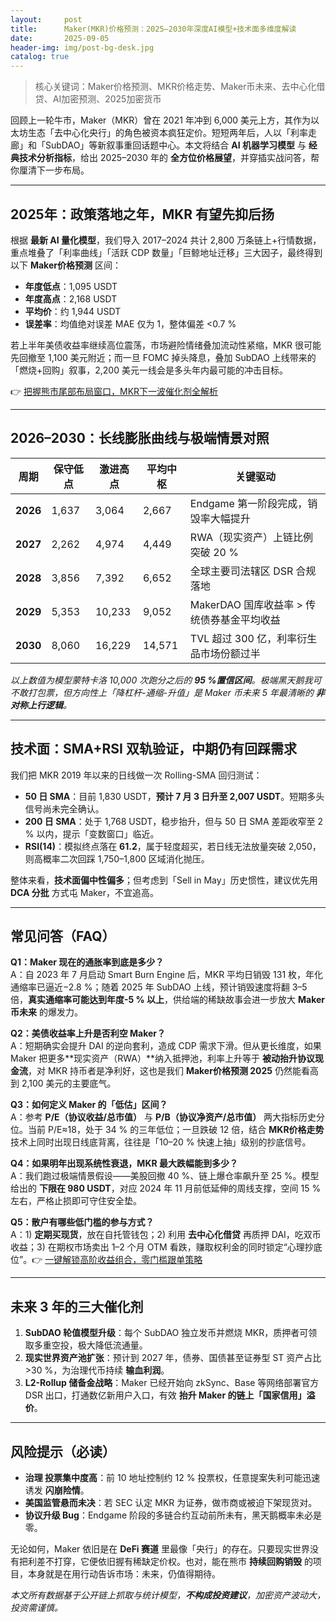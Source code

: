 ```yaml
---
layout:     post
title:      Maker(MKR)价格预测：2025–2030年深度AI模型+技术面多维度解读
date:       2025-09-05
header-img: img/post-bg-desk.jpg
catalog: true
---
```


> 核心关键词：Maker价格预测、MKR价格走势、Maker币未来、去中心化借贷、AI加密预测、2025加密货币

回顾上一轮牛市，Maker（MKR）曾在 2021 年冲到 6,000 美元上方，其作为以太坊生态「去中心化央行」的角色被资本疯狂定价。短短两年后，人以「利率走廊」和「SubDAO」等新叙事重回话题中心。本文将结合 **AI 机器学习模型** 与 **经典技术分析指标**，给出 2025–2030 年的 **全方位价格展望**，并穿插实战问答，帮你厘清下一步布局。

---

## 2025年：政策落地之年，MKR 有望先抑后扬

根据 **最新 AI 量化模型**，我们导入 2017–2024 共计 2,800 万条链上+行情数据，重点堆叠了「利率曲线」「活跃 CDP 数量」「巨鲸地址迁移」三大因子，最终得到以下 **Maker价格预测** 区间：

- **年度低点**：1,095 USDT  
- **年度高点**：2,168 USDT  
- **平均价**：约 1,944 USDT  
- **误差率**：均值绝对误差 MAE 仅为 1，整体偏差 <0.7 %

若上半年美债收益率继续高位震荡，市场避险情绪叠加流动性紧缩，MKR 很可能先回撤至 1,100 美元附近；而一旦 FOMC 掉头降息，叠加 SubDAO 上线带来的「燃烧+回购」叙事，2,200 美元一线会是多头年内最可能的冲击目标。  

👉 [把握熊市尾部布局窗口，MKR下一波催化剂全解析](https://okxdog.com/)

---

## 2026–2030：长线膨胀曲线与极端情景对照

| 周期                     | 保守低点 | 激进高点 | 平均中枢 | 关键驱动                                  |
|--------------------------|----------|----------|----------|-------------------------------------------|
| **2026**                 | 1,637    | 3,064    | 2,667    | Endgame 第一阶段完成，销毁率大幅提升      |
| **2027**                 | 2,262    | 4,974    | 4,449    | RWA（现实资产）上链比例突破 20 %           |
| **2028**                 | 3,856    | 7,392    | 6,652    | 全球主要司法辖区 DSR 合规落地              |
| **2029**                 | 5,353    | 10,233   | 9,052    | MakerDAO 国库收益率 > 传统债券基金平均收益 |
| **2030**                 | 8,060    | 16,229   | 14,571   | TVL 超过 300 亿，利率衍生品市场份额过半    |

*以上数值为模型蒙特卡洛 10,000 次跑分之后的 **95 %置信区间**。极端黑天鹅我可不敢打包票，但方向性上「降杠杆-通缩-升值」是 Maker 币未来 5 年最清晰的 **非对称上行逻辑**。*

---

## 技术面：SMA+RSI 双轨验证，中期仍有回踩需求

我们把 MKR 2019 年以来的日线做一次 Rolling-SMA 回归测试：

- **50 日 SMA**：目前 1,830 USDT，**预计 7 月 3 日升至 2,007 USDT**。短期多头信号尚未完全确认。
- **200 日 SMA**：处于 1,768 USDT，稳步抬升，但与 50 日 SMA 差距收窄至 2 % 以内，提示「变数窗口」临近。
- **RSI(14)**：模拟终点落在 **61.2**，属于轻度超买，若日线无法放量突破 2,050，则高概率二次回踩 1,750–1,800 区域消化抛压。

整体来看，**技术面偏中性偏多**；但考虑到「Sell in May」历史惯性，建议优先用 **DCA 分批** 方式屯 Maker，不宜追高。

---

## 常见问答（FAQ）

**Q1：Maker 现在的通胀率到底是多少？**  
A：自 2023 年 7 月启动 Smart Burn Engine 后，MKR 平均日销毁 131 枚，年化通缩率已逼近−2.8 %；随着 2025 年 SubDAO 上线，预计销毁速度将翻 3–5 倍，**真实通缩率可能达到年度-5 % 以上**，供给端的稀缺故事会进一步放大 **Maker币未来** 的爆发力。

**Q2：美债收益率上升是否利空 Maker？**  
A：短期确实会提升 DAI 的逆向套利，造成 CDP 需求下滑。但从更长维度，如果 Maker 把更多**现实资产（RWA）**纳入抵押池，利率上升等于 **被动抬升协议现金流**，对 MKR 持币者是净利好，这也是我们 **Maker价格预测 2025** 仍然能看高到 2,100 美元的主要底气。

**Q3：如何定义 Maker 的「低估」区间？**  
A：参考 **P/E（协议收益/总市值）** 与 **P/B（协议净资产/总市值）** 两大指标历史分位。当前 P/E≈18，处于 34 % 的三年低位；一旦跌破 12 倍，结合 **MKR价格走势** 技术上同时出现日线底背离，往往是「10–20 % 快速上抽」级别的抄底信号。

**Q4：如果明年出现系统性衰退，MKR 最大跌幅能到多少？**  
A：我们跑过极端情景假设——美股回撤 40 %、链上爆仓率飙升至 25 %。模型给出的 **下限在 980 USDT**，对应 2024 年 11 月前低延伸的周线支撑，空间 15 % 左右，严格止损即可守住安全垫。

**Q5：散户有哪些低门槛的参与方式？**  
A：1) **定期买现货**，放在自托管钱包；2) 利用 **去中心化借贷** 再质押 DAI，吃双币收益；3) 在期权市场卖出 1–2 个月 OTM 看跌，赚取权利金的同时锁定“心理抄底位”。👉 [一键解锁高阶收益组合，零门槛跟单策略](https://okxdog.com/)

---

## 未来 3 年的三大催化剂

1. **SubDAO 轮值模型升级**：每个 SubDAO 独立发币并燃烧 MKR，质押者可领取多重空投，极大降低流通量。  
2. **现实世界资产池扩张**：预计到 2027 年，债券、国债甚至证券型 ST 资产占比 >30 %，为治理代币持续 **输血利润**。  
3. **L2-Rollup 储备金战略**：Maker 已经开始向 zkSync、Base 等网络部署官方 DSR 出口，打通数亿新用户入口，有效 **抬升 Maker 的链上「国家信用」溢价**。

---

## 风险提示（必读）

- **治理 投票集中度高**：前 10 地址控制约 12 % 投票权，任意提案失利可能迅速诱发 **闪崩险情**。  
- **美国监管悬而未决**：若 SEC 认定 MKR 为证券，做市商或被迫下架现货对。  
- **协议升级 Bug**：Endgame 阶段的多链合约互动前所未有，黑天鹅概率未必是零。

无论如何，Maker 依旧是在 **DeFi 赛道** 里最像「央行」的存在。只要现实世界没有把利差不打穿，它便依旧握有稀缺定价权。也对，能在熊市 **持续回购销毁** 的项目，本身就是在用行动告诉市场：未来，仍值得期待。

*本文所有数据基于公开链上抓取与统计模型，**不构成投资建议**，加密资产波动大，投资需谨慎。*